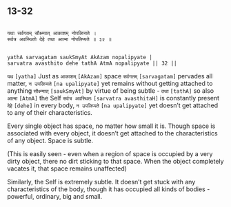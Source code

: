 ## 13-32


```shloka-sa

यथा सर्वगतम् सौक्ष्म्यात् आकाशम् नोपलिप्यते ।
सर्वत्र अवस्थितो देहे तथा आत्मा नोपलिप्यते ॥ ३२ ॥

```
```shloka-sa-hk

yathA sarvagatam saukSmyAt AkAzam nopalipyate |
sarvatra avasthito dehe tathA AtmA nopalipyate || 32 ||

```
`यथ` `[yatha]` Just as `आकाशम्` `[AkAzam]` space `सर्वगतम्` `[sarvagatam]` pervades all matter, `न उपलिप्यते` `[na upalipyate]` yet remains without getting attached to anything `सौक्ष्म्यात्` `[saukSmyAt]` by virtue of being subtle - `तथा` `[tathA]` so also `आत्मा` `[AtmA]` the Self `सर्वत्र अवस्थितः` `[sarvatra avasthitaH]` is constantly present `देहे` `[dehe]` in every body, `न उपलिप्यते` `[na upalipyate]` yet doesn’t get attached to any of their characteristics.

Every single object has space, no matter how small it is. Though space is associated with every object, it doesn’t get attached to the characteristics of any object. Space is subtle.

(This is easily seen - even when a region of space is occupied by a very dirty object, there no dirt sticking to that space. When the object completely vacates it, that space remains unaffected)




Similarly, the Self is extremely subtle. It doesn’t get stuck with any characteristics of the body, though it has occupied all kinds of bodies - powerful, ordinary, big and small.


